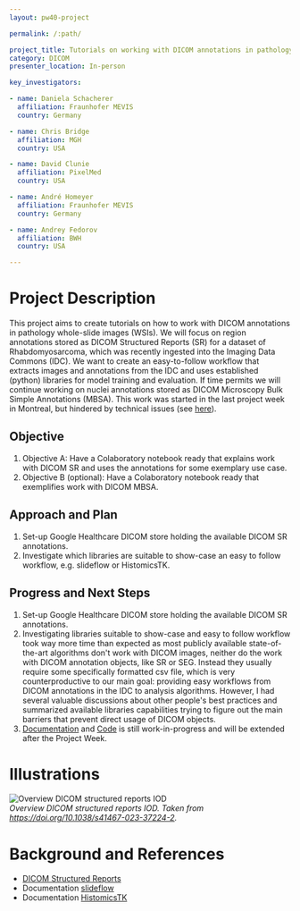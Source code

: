 ```yaml
---
layout: pw40-project

permalink: /:path/

project_title: Tutorials on working with DICOM annotations in pathology WSI
category: DICOM
presenter_location: In-person

key_investigators:

- name: Daniela Schacherer
  affiliation: Fraunhofer MEVIS
  country: Germany

- name: Chris Bridge
  affiliation: MGH
  country: USA

- name: David Clunie
  affiliation: PixelMed
  country: USA

- name: André Homeyer
  affiliation: Fraunhofer MEVIS
  country: Germany

- name: Andrey Fedorov
  affiliation: BWH
  country: USA

---
```


# Project Description

<!-- Add a short paragraph describing the project. -->

This project aims to create tutorials on how to work with DICOM annotations in pathology whole-slide images (WSIs). We will focus on region annotations stored as DICOM Structured Reports (SR) for a dataset of Rhabdomyosarcoma, which was recently ingested into the Imaging Data Commons (IDC). We want to create an easy-to-follow workflow that extracts images and annotations from the IDC and uses established (python) libraries for model training and evaluation.
If time permits we will continue working on nuclei annotations stored as DICOM Microscopy Bulk Simple Annotations (MBSA). This work was started in the last project week in Montreal, but hindered by technical issues (see [here](https://projectweek.na-mic.org/PW39_2023_Montreal/Projects/TutorialsOnWorkingWithDicomAnnotationsInPathologyWholeSlideImages/)).

## Objective

<!-- Describe here WHAT you would like to achieve (what you will have as end result). -->

1.  Objective A: Have a Colaboratory notebook ready that explains work with DICOM SR and uses the annotations for some exemplary use case.
2.  Objective B (optional): Have a Colaboratory notebook ready that exemplifies work with DICOM MBSA.

## Approach and Plan

<!-- Describe here HOW you would like to achieve the objectives stated above. -->

1.  Set-up Google Healthcare DICOM store holding the available DICOM SR annotations.
2.  Investigate which libraries are suitable to show-case an easy to follow workflow, e.g. slideflow or HistomicsTK.

## Progress and Next Steps

1. Set-up Google Healthcare DICOM store holding the available DICOM SR annotations.
2. Investigating libraries suitable to show-case and easy to follow workflow took way more time than expected as most publicly available state-of-the-art algorithms don't work with DICOM images, neither do the work with DICOM annotation objects, like SR or SEG. Instead they usually require some specifically formatted csv file, which is very counterproductive to our main goal: providing easy workflows from DICOM annotations in the IDC to analysis algorithms. However, I had several valuable discussions about other people's best practices and summarized available libraries capabilities trying to figure out the main barriers that prevent direct usage of DICOM objects.
3. [Documentation](https://docs.google.com/document/d/1xI9ZbZOk_nTz8YDP3xeozRspN1T-2zxQ79ecPufFfH0/edit?usp=sharing) and [Code](https://colab.research.google.com/drive/1aM3IgvPSk7OEzmg1YIoxGT-A4AaDxhqn?usp=drive_link) is still work-in-progress and will be extended after the Project Week. 

# Illustrations

![Overview DICOM structured reports IOD](./overview_dicom_sr.png) \
*Overview DICOM structured reports IOD. Taken from https://doi.org/10.1038/s41467-023-37224-2.*

# Background and References

- [DICOM Structured Reports](https://dicom.nema.org/dicom/2013/output/chtml/part20/sect_A.3.html)
- Documentation [slideflow](https://slideflow.dev/)
- Documentation [HistomicsTK](https://digitalslidearchive.github.io/HistomicsTK/api-docs.html)
